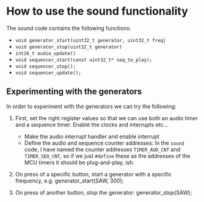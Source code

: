 How to use the sound functionality
==================================
The sound code contains the following functions:
- `void generator_start(uint32_t generator, uint32_t freq)`
- `void generator_stop(uint32_t generator)`
- `int16_t audio_update()`
- `void sequencer_start(const uint32_t* seq_to_play);`
- `void sequencer_stop();`
- `void sequencer_update();`

Experimenting with the generators
---------------------------------
In order to experiment with the generators we can try the following:
1. First, set the right register values so that we can use both an audio timer and
   a sequence timer. Enable the clocks and interrupts etc...
    + Make the audio interrupt handler and enable interrupt
    + Define the audio and sequence counter addresses:
      In the `sound` code, I have named the counter addresses `TIMER_AUD_CNT` and 
      `TIMER_SEQ_CNT`, so if we just `#define` these as the addresses of the MCU timers 
      it should be plug-and-play, ish.

2. On press of a specific button, start a generator with a specific frequency, e.g. 
    generator_start(SAW, 300);
3. On press of another button, stop the generator:
    generator_stop(SAW);
